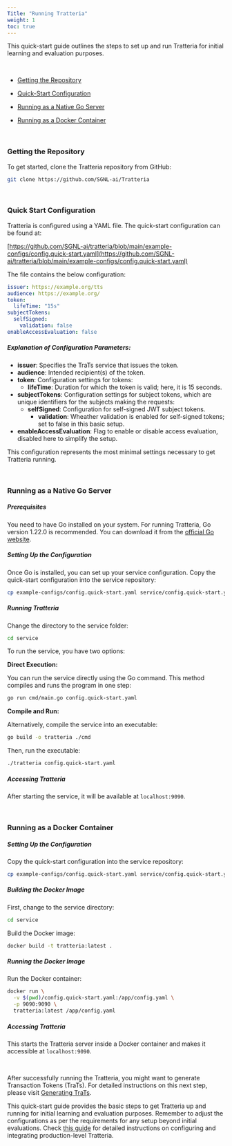```yaml
---
Title: "Running Tratteria"
weight: 1
toc: true
---
```


This quick-start guide outlines the steps to set up and run Tratteria for initial learning and evaluation purposes.

&nbsp;

- [Getting the Repository](#getting-the-repository)

- [Quick-Start Configuration](#quick-start-configuration)

- [Running as a Native Go Server](#running-as-a-native-go-server)

- [Running as a Docker Container](#running-as-a-docker-container)

&nbsp;
### Getting the Repository

To get started, clone the Tratteria repository from GitHub:

```bash
git clone https://github.com/SGNL-ai/Tratteria
```

&nbsp;
### Quick Start Configuration

Tratteria is configured using a YAML file. The quick-start configuration can be found at:

[https://github.com/SGNL-ai/tratteria/blob/main/example-configs/config.quick-start.yaml](https://github.com/SGNL-ai/tratteria/blob/main/example-configs/config.quick-start.yaml)

The file contains the below configuration:

```yaml
issuer: https://example.org/tts
audience: https://example.org/
token:
  lifeTime: "15s"
subjectTokens:
  selfSigned:
    validation: false
enableAccessEvaluation: false
```

##### Explanation of Configuration Parameters:

- **issuer**: Specifies the TraTs service that issues the token.
- **audience**: Intended recipient(s) of the token.
- **token**: Configuration settings for tokens:
  - **lifeTime**: Duration for which the token is valid; here, it is 15 seconds.
- **subjectTokens**: Configuration settings for subject tokens, which are unique identifiers for the subjects making the requests:
  - **selfSigned**: Configuration for self-signed JWT subject tokens.
    - **validation**: Wheather validation is enabled for self-signed tokens; set to false in this basic setup.
- **enableAccessEvaluation**: Flag to enable or disable access evaluation, disabled here to simplify the setup.

This configuration represents the most minimal settings necessary to get Tratteria running.

&nbsp;
### Running as a Native Go Server

##### Prerequisites

You need to have Go installed on your system. For running Tratteria, Go version 1.22.0 is recommended. You can download it from the [official Go website](https://golang.org/dl/).

##### Setting Up the Configuration

Once Go is installed, you can set up your service configuration. Copy the quick-start configuration into the service repository:

```bash
cp example-configs/config.quick-start.yaml service/config.quick-start.yaml
```

##### Running Tratteria

Change the directory to the service folder:

```bash
cd service
```

To run the service, you have two options:

**Direct Execution:**

You can run the service directly using the Go command. This method compiles and runs the program in one step:

```bash
go run cmd/main.go config.quick-start.yaml
```

**Compile and Run:**

Alternatively, compile the service into an executable:

```bash
go build -o tratteria ./cmd
```

Then, run the executable:

```bash
./tratteria config.quick-start.yaml
```

##### Accessing Tratteria

After starting the service, it will be available at `localhost:9090`.


&nbsp;
### Running as a Docker Container

##### Setting Up the Configuration

Copy the quick-start configuration into the service repository:

```bash
cp example-configs/config.quick-start.yaml service/config.quick-start.yaml
```

##### Building the Docker Image

First, change to the service directory:

```bash
cd service
```

Build the Docker image:

```bash
docker build -t tratteria:latest .
```

##### Running the Docker Image

Run the Docker container:
```bash
docker run \
  -v $(pwd)/config.quick-start.yaml:/app/config.yaml \
  -p 9090:9090 \
  tratteria:latest /app/config.yaml
```

##### Accessing Tratteria

This starts the Tratteria server inside a Docker container and makes it accessible at `localhost:9090`.



&nbsp;

After successfully running the Tratteria, you might want to generate Transaction Tokens (TraTs). For detailed instructions on this next step, please visit [Generating TraTs](/docs/quickstart/generating-trats).

This quick-start guide provides the basic steps to get Tratteria up and running for initial learning and evaluation purposes. Remember to adjust the configurations as per the requirements for any setup beyond initial evaluations. Check [this guide](#) for detailed instructions on configuring and integrating production-level Tratteria.